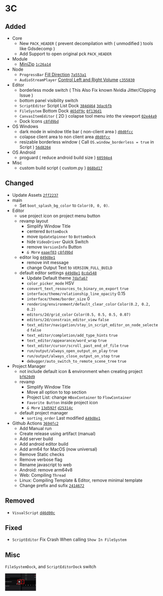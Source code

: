 # 3C

## Added

- Core
  - New `PACK_HEADER` ( prevent decompilation with ( unmodified ) tools like Gdsdecomp )
  - Add Support to open original pck `PACK_HEADER`
- Module
  - [MiniZip](https://github.com/godotengine/godot/pull/34444) [`1c26a14`](https://github.com/naiiveprojects/GDX/commit/1c26a14a90cf0a9346d286e5fce243953c024cc9)
- Node
  - `ProgressBar` [Fill Direction](https://github.com/godotengine/godot/pull/36593) [`7a553a1`](https://github.com/naiiveprojects/GDX/commit/7a553a1cccd52f976e224784487db2f842e5f89b)
  - `AudioStreamPlayer` [Control Left and Right Volume](https://github.com/godotengine/godot/pull/51666) [`c355830`](https://github.com/naiiveprojects/GDX/commit/c35583051e7d9afc5b2969038eeeda870795bd61)
- Editor
  - borderless mode switch ( This Also Fix known Nvidia Jitter/Clipping Issue )
  - bottom panel visibility switch
  - `ScriptEditor` Script List Dock [`384d464`](https://github.com/naiiveprojects/GDX/commit/384d464dd646ea8aa754406de1bcec90fdb4bd8a)  [`3dac6fb`](https://github.com/naiiveprojects/GDX/commit/3dac6fbee5f74aaac58eada7d09a2303339e800c)
  - `FileSystem` Bottom Dock [`465df9c`](https://github.com/naiiveprojects/GDX/commit/465df9c05869558beb5bfb7b25d1adc992057e46)  [`0f136d1`](https://github.com/naiiveprojects/GDX/commit/0f136d18eee9dcb557a5d1597e0cafa1e89c5566)
  - `CanvasItemEditor` ( 2D ) colapse tool menu into the viewport [`02e44a9`](https://github.com/naiiveprojects/GDX/commit/02e44a95a9d3017e73427ab5c27a741f28d8a15e)
  - Dock Icons [`c8fd9bd`](https://github.com/naiiveprojects/GDX/commit/c8fd9bd4556fc5bfef208fd261f47e718ab50404)
- OS Windows
  - dark mode in window title bar ( non-client area ) [`d0d0fcc`](https://github.com/naiiveprojects/GDX/commit/d0d0fcc22fccc8804085c142d365dd768ac08fc3)
  - colapse client area to non client area [`d0d0fcc`](https://github.com/naiiveprojects/GDX/commit/d0d0fcc22fccc8804085c142d365dd768ac08fc3)
  - resizable borderless window ( Call `OS.window_borderless = true` in Script ) [`56d8204`](https://github.com/naiiveprojects/GDX/commit/50d2cc5ade8bf6fe3f5d607532b263f32bcca588)
- OS Android
  - proguard ( reduce android build size ) [`60594e4`](https://github.com/naiiveprojects/GDX/commit/60594e4e2e1aa3c7501ffa62d2ec91fa718b621c)
- Misc
  - custom build script ( custom.py ) [`868bd17`](https://github.com/naiiveprojects/GDX/commit/868bd17d97ba37efdecfc81534585ba2d31f5349)

## Changed

- Update Assets [`2ff2237`](https://github.com/naiiveprojects/GDX/commit/2ff22373e77d6ef6645eb167f8ca5e0c0a29d04c)
- main
  - Set `boot_splash_bg_color` to `Color(0, 0, 0)`.
- Editor
  - use project icon on project menu button
  - revamp layout
    - Simplify Window Title
    - centered `BottomDock`
    - move `UpdateSpinner` to `BottomDock`
    - hide `VideoDriver` Quick Switch
    - remove `VersionInfo` Button
    - *`& More`* [`eaaef03`](https://github.com/naiiveprojects/GDX/commit/eaaef03cef40c246b4d2b053be1ab258aa778dea) [`c8fd9bd`](https://github.com/naiiveprojects/GDX/commit/c8fd9bd4556fc5bfef208fd261f47e718ab50404)
  - editor log [`449d8e1`](https://github.com/naiiveprojects/GDX/commit/449d8e18ec01c341b0b65a44eee7782351e18359)
    - remove init message
    - change Output Text to `VERSION_FULL_BUILD`
  - default editor settings [`449d8e1`](https://github.com/naiiveprojects/GDX/commit/449d8e18ec01c341b0b65a44eee7782351e18359)  [`8cda548`](https://github.com/naiiveprojects/GDX/commit/8cda548eb0636a2bcc3f7431fb7c9ad76e4a20e5)
    - Update Default theme [`7dafa67`](https://github.com/naiiveprojects/GDX/commit/7dafa67b9485a6e0dff5950dbfcebe826594de3f)
    - `color_picker_mode` HSV
    - `convert_text_resources_to_binary_on_export` `true`
    - `interface/theme/relationship_line_opacity` 0.15
    - `interface/theme/border_size` 0
    - `rendering/environment/default_clear_color` `Color(0.2, 0.2, 0.2)`
    - `editors/2d/grid_color` `Color(0.5, 0.5, 0.5, 0.07)`
    - `editors/2d/constrain_editor_view` `false`
    - `text_editor/navigation/stay_in_script_editor_on_node_selected` `false`
    - `text_editor/completion/add_type_hints` `true`
    - `text_editor/appearance/word_wrap` `true`
    - `text_editor/cursor/scroll_past_end_of_file` `true`
    - `run/output/always_open_output_on_play` `true`
    - `run/output/always_close_output_on_stop` `true`
    - `debugger/auto_switch_to_remote_scene_tree` `true`
- Project Manager
  - not include default icon & environment when creating project [`bf620d9`](https://github.com/naiiveprojects/GDX/commit/bf620d9ed6237fc57d91ca7fa734583e8dd1c1dd)
  - revamp
    - Simplify Window Title
    - Move all option to top section
    - Project List: change `HBoxContainer` to `FlowContainer`
    - `Favorite Button` inside project icon
    - *`& More`*  [`13d592f`](https://github.com/naiiveprojects/GDX/commit/13d592f7bda839f4f041eb3ce6611837c85e8741) [`d25314c`](https://github.com/naiiveprojects/GDX/commit/d25314ca6ce7df9dea2d82b7c55ff53c5a5f3284)
  - default project manager
    - `sorting_order` Last modified [`449d8e1`](https://github.com/naiiveprojects/GDX/commit/449d8e18ec01c341b0b65a44eee7782351e18359)
- Github Actions [`3694fc2`](https://github.com/naiiveprojects/GDX/commit/3694fc26b28c787758fd7253d8c9742335307074)
  - Add Manual run
  - Create release using artifact (manual)
  - Add server build
  - Add android editor build
  - Add arm64 for MacOS (now universal)
  - Remove Static checks
  - Remove verbose flag
  - Rename javascript to web
  - Android: remove arm64v8
  - Web: Compiling `Thread`
  - Linux: Compiling Template & Editor, remove minimal template
  - Change prefix and sufix [`2414672`](https://github.com/naiiveprojects/GDX/commit/2414672a90cec8a6d995b359ffc3ed752b6f419b)

## Removed

- `VisualScript` [`d46d00c`](https://github.com/naiiveprojects/GDX/commit/d46d00c6eefb8655ab7ba23d7d882b369814937f)

## Fixed

- `ScriptEditor` Fix Crash When calling `Show In FileSystem`

## Misc

`FileSystemDock`, and `ScriptEditorDock` switch

<img src="ss_misc.png" width="20%">
